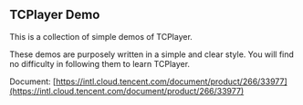 ## TCPlayer Demo


This is a collection of simple demos of TCPlayer.

These demos are purposely written in a simple and clear style. You will find no difficulty in following them to learn TCPlayer.

Document: [https://intl.cloud.tencent.com/document/product/266/33977](https://intl.cloud.tencent.com/document/product/266/33977)

